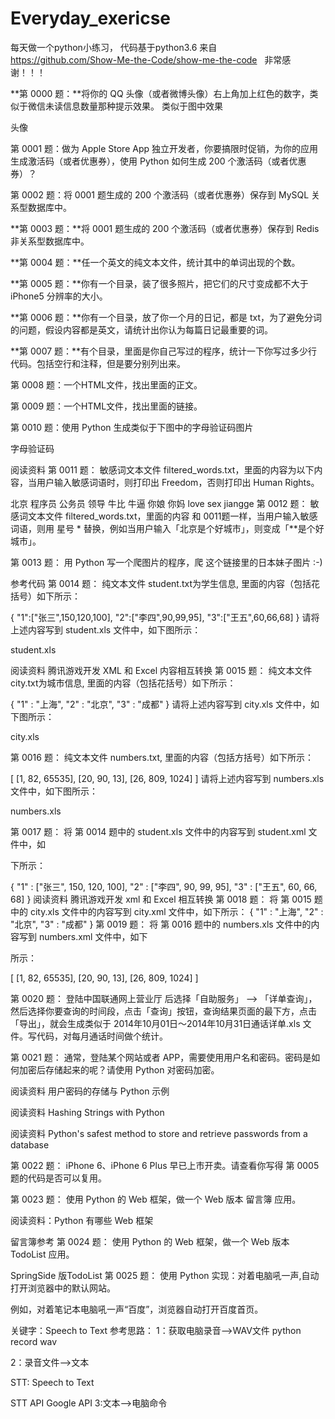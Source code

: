 # Everyday_exericse
每天做一个python小练习， 代码基于python3.6
来自 https://github.com/Show-Me-the-Code/show-me-the-code   非常感谢！！！


**第 0000 题：**将你的 QQ 头像（或者微博头像）右上角加上红色的数字，类似于微信未读信息数量那种提示效果。 类似于图中效果

头像

第 0001 题：做为 Apple Store App 独立开发者，你要搞限时促销，为你的应用生成激活码（或者优惠券），使用 Python 如何生成 200 个激活码（或者优惠券）？

第 0002 题：将 0001 题生成的 200 个激活码（或者优惠券）保存到 MySQL 关系型数据库中。

**第 0003 题：**将 0001 题生成的 200 个激活码（或者优惠券）保存到 Redis 非关系型数据库中。

**第 0004 题：**任一个英文的纯文本文件，统计其中的单词出现的个数。

**第 0005 题：**你有一个目录，装了很多照片，把它们的尺寸变成都不大于 iPhone5 分辨率的大小。

**第 0006 题：**你有一个目录，放了你一个月的日记，都是 txt，为了避免分词的问题，假设内容都是英文，请统计出你认为每篇日记最重要的词。

**第 0007 题：**有个目录，里面是你自己写过的程序，统计一下你写过多少行代码。包括空行和注释，但是要分别列出来。

第 0008 题：一个HTML文件，找出里面的正文。

第 0009 题：一个HTML文件，找出里面的链接。

第 0010 题：使用 Python 生成类似于下图中的字母验证码图片

字母验证码

阅读资料
第 0011 题： 敏感词文本文件 filtered_words.txt，里面的内容为以下内容，当用户输入敏感词语时，则打印出 Freedom，否则打印出 Human Rights。

北京
程序员
公务员
领导
牛比
牛逼
你娘
你妈
love
sex
jiangge
第 0012 题： 敏感词文本文件 filtered_words.txt，里面的内容 和 0011题一样，当用户输入敏感词语，则用 星号 * 替换，例如当用户输入「北京是个好城市」，则变成「**是个好城市」。

第 0013 题： 用 Python 写一个爬图片的程序，爬 这个链接里的日本妹子图片 :-)

参考代码
第 0014 题： 纯文本文件 student.txt为学生信息, 里面的内容（包括花括号）如下所示：

{
	"1":["张三",150,120,100],
	"2":["李四",90,99,95],
	"3":["王五",60,66,68]
}
请将上述内容写到 student.xls 文件中，如下图所示：

student.xls

阅读资料 腾讯游戏开发 XML 和 Excel 内容相互转换
第 0015 题： 纯文本文件 city.txt为城市信息, 里面的内容（包括花括号）如下所示：

{
    "1" : "上海",
    "2" : "北京",
    "3" : "成都"
}
请将上述内容写到 city.xls 文件中，如下图所示：

city.xls

第 0016 题： 纯文本文件 numbers.txt, 里面的内容（包括方括号）如下所示：

[
	[1, 82, 65535],
	[20, 90, 13],
	[26, 809, 1024]
]
请将上述内容写到 numbers.xls 文件中，如下图所示：

numbers.xls

第 0017 题： 将 第 0014 题中的 student.xls 文件中的内容写到 student.xml 文件中，如

下所示：

<?xml version="1.0" encoding="UTF-8"?>
<root>
<students>
<!--
	学生信息表
	"id" : [名字, 数学, 语文, 英文]
-->
{
	"1" : ["张三", 150, 120, 100],
	"2" : ["李四", 90, 99, 95],
	"3" : ["王五", 60, 66, 68]
}
</students>
</root>
阅读资料 腾讯游戏开发 xml 和 Excel 相互转换
第 0018 题： 将 第 0015 题中的 city.xls 文件中的内容写到 city.xml 文件中，如下所示：

<?xmlversion="1.0" encoding="UTF-8"?>
<root>
<citys>
<!--
	城市信息
-->
{
	"1" : "上海",
	"2" : "北京",
	"3" : "成都"
}
</citys>
</root>
第 0019 题： 将 第 0016 题中的 numbers.xls 文件中的内容写到 numbers.xml 文件中，如下

所示：

<?xml version="1.0" encoding="UTF-8"?>
<root>
<numbers>
<!--
	数字信息
-->

[
	[1, 82, 65535],
	[20, 90, 13],
	[26, 809, 1024]
]

</numbers>
</root>
第 0020 题： 登陆中国联通网上营业厅 后选择「自助服务」 --> 「详单查询」，然后选择你要查询的时间段，点击「查询」按钮，查询结果页面的最下方，点击「导出」，就会生成类似于 2014年10月01日～2014年10月31日通话详单.xls 文件。写代码，对每月通话时间做个统计。

第 0021 题： 通常，登陆某个网站或者 APP，需要使用用户名和密码。密码是如何加密后存储起来的呢？请使用 Python 对密码加密。

阅读资料 用户密码的存储与 Python 示例

阅读资料 Hashing Strings with Python

阅读资料 Python's safest method to store and retrieve passwords from a database

第 0022 题： iPhone 6、iPhone 6 Plus 早已上市开卖。请查看你写得 第 0005 题的代码是否可以复用。

第 0023 题： 使用 Python 的 Web 框架，做一个 Web 版本 留言簿 应用。

阅读资料：Python 有哪些 Web 框架

留言簿参考
第 0024 题： 使用 Python 的 Web 框架，做一个 Web 版本 TodoList 应用。

SpringSide 版TodoList
第 0025 题： 使用 Python 实现：对着电脑吼一声,自动打开浏览器中的默认网站。

例如，对着笔记本电脑吼一声“百度”，浏览器自动打开百度首页。

关键字：Speech to Text
参考思路： 1：获取电脑录音-->WAV文件 python record wav

2：录音文件-->文本

STT: Speech to Text

STT API Google API
3:文本-->电脑命令
